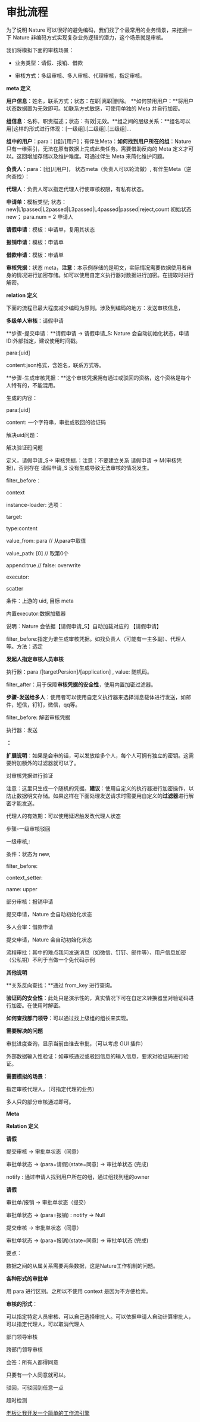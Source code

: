 # 审批流程

为了说明 Nature 可以很好的避免编码，我们找了个最常用的业务情景，来挖掘一下 Nature 非编码方式实现复杂业务逻辑的潜力，这个场景就是审核。

我们将模拟下面的审核场景：

- 业务类型：请假、报销、借款

- 审核方式：多级审核、多人审核、代理审核，指定审核。







**meta 定义**

**用户信息**：姓名，联系方式；状态：在职|离职|删除。 **如何禁用用户：**将用户状态数据置为无效即可。如联系方式敏感，可使用单独的 Meta 并自行加密。

**组信息**：名称，职责描述；状态：有效|无效。**组之间的层级关系：**组名可以用[这样的形式进行体现：[一级组].[二级组].[三级组]...

**组中的用户**：para：[组]/[用户]；有伴生Meta：**如何找到用户所在的组**：Nature 只有一维索引，无法在原有数据上完成此类任务。需要借助反向的 Meta 定义才可以。这回增加存储以及维护难度。可通过伴生 Meta 来简化维护问题。

**负责人**：para：[组]/[用户]， 状态meta（负责人可以轮流做）, 有伴生Meta（逆向查找）：

**代理人**：负责人可以指定代理人行使审核权限，有私有状态。

**申请单**：模板类型; 状态： new|L1passed|L2passed|L3passed|L4passed|passed|reject,count 初始状态 new； para.num = 2 申请人

**请假申请**：模板：申请单，复用其状态

**报销申请**：模板：申请单

**借款申请**：模板：申请单

**审核凭据**：状态 meta，**注意**：本示例存储的是明文，实际情况需要依据使用者自身的情况进行加密存储。如可以使用自定义执行器对数据进行加密。在提取时进行解密。

**relation 定义**

下面的流程已最大程度减少编码为原则。涉及到编码的地方：发送审核信息，

**多级单人审核**：请假申请

**步骤-提交申请：**请假申请 -> 请假申请_S: Nature 会自动初始化状态，申请ID:外部指定，建议使用时间戳。

para:[uid]

content:json格式，含姓名，联系方式等。

**步骤-生成审核凭据：**这个审核凭据拥有通过或驳回的资格，这个资格是每个人特有的，不能混用。

生成的内容：

para:[uid]

content: 一个字符串，审批或驳回的验证码

解决uid问题：

解决验证码问题

定义，请假申请_S-> 审核凭据.：注意：不要建立关系 请假申请  -> M(审核凭据)，否则存在 请假申请_S 没有生成导致无法审核的情况发生。

filter_before：

context

instance-loader: 选项：

target:

type:content

value_from: para	// 从para中取值

value_path: [0]	// 取第0个 

append:true	// false: overwrite

executor:

scatter

条件：上游的 uid, 目标 meta 

内置executor:数据加载器

说明：Nature 会依据【请假申请_S】自动加载对应的 【请假申请】

filter_before:指定为谁生成审核凭据。如找负责人（可能有一主多副）、代理人等。方法：选定

**发起人指定审核人员审核**

执行器：para /[targetPersion]/[application] , value: 随机码。

filter_after：用于保障**审核凭据的安全性**，使用内置加密过滤器。

**步骤-发送给多人**：使用者可以使用自定义执行器来选择消息载体进行发送，如邮件，短信，钉钉，微信，qq等。

filter_before: 解密审核凭据

执行器：发送

**：**

**扩展说明**：如果是会审的话，可以发放给多个人，每个人可拥有独立的密钥。这需要附加额外的过滤器就可以了。

对审核凭据进行验证

注意：这里只生成一个随机的凭据。**建议**：使用自定义的执行器进行加密操作，以防止数据明文存储。如果这样在下面处理发送请求时需要用自定义的**过滤器**进行解密才能发送。

代理人的有效期：可以使用延迟触发改代理人状态

步骤-一级审核驳回

一级审核,:

条件：状态为 new,

filter_before: 

context_setter:

name: upper

部分审核：报销申请

提交申请，Nature 会自动初始化状态

多人会审：借款申请

提交申请，Nature 会自动初始化状态

流程审批：其中的难点我问发送消息（如微信、钉钉、邮件等）、用户信息加密（公私钥）不利于当做一个免代码示例

**其他说明**

**关系反向查找：**通过 from_key 进行查询。

**验证码的安全性**：此处只是演示性的，真实情况下可在自定义转换器里对验证码进行加密。在使用时解密。

**如何查找部门领导**：可以通过找上级组的组长来实现。

**需要解决的问题**

审批进度查询，显示当前由谁去审批，（可以考虑 GUI 插件）

外部数据输入性验证：如审核通过或驳回信息的输入信息，要求对验证码进行验证。

**需要模拟的场景：**

指定审核代理人，（可指定代理的业务）

多人只的部分审核通过即可。

**Meta**

**Relation 定义**

**请假**

提交审核 -> 审批单状态（同意）

审批单状态 -> (para=请假)(state=同意)  -> 审批单状态 (完成)

notify : 通过申请人找到用户所在的组，通过组找到组的owner

**请假**

审批单/报销 -> 审批单状态（提交）

审批单状态 -> (para=报销) : notify -> Null

提交审核 -> 审批单状态（同意）

审批单状态 -> (para=报销)(state=同意)  -> 审批单状态 (完成)

要点：

数据之间的从属关系需要两条数据，这是Nature工作机制的问题。

**各种形式的审批单**

 用 para 进行区别。之所以不使用 context 是因为不方便检索。

**审核的形式**：

可以指定特定人员审核、可以自己选择审批人。可以依据申请人自动计算审批人，可以指定代理人，可以取消代理人

部门领导审核

跨部门领导审核

会签：所有人都得同意

只要有一个人同意就可以。

驳回，可驳回到任意一点

超时检测

[老板让我开发一个简单的工作流引擎](https://www.cnblogs.com/duck-and-duck/p/14436373.html)